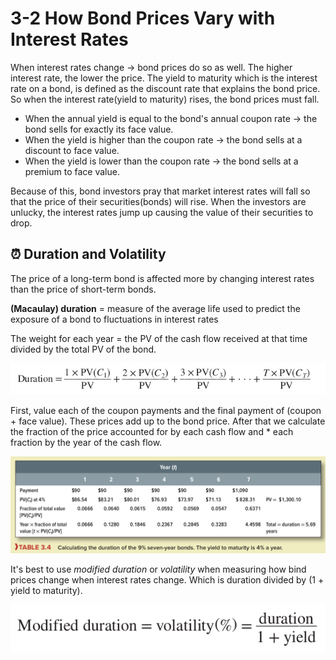 # 3-2 How Bond Prices Vary with Interest Rates
When interest rates change -> bond prices do so as well. The higher interest rate, the lower the price. The yield to maturity which is the interest rate on a bond, is defined as the discount rate that explains the bond price. So when the interest rate(yield to maturity) rises, the bond prices must fall.

+ When the annual yield is equal to the bond's annual coupon rate -> the bond sells for exactly its face value.
+ When the yield is higher than the coupon rate -> the bond sells at a discount to face value.
+ When the yield is lower than the coupon rate -> the bond sells at a premium to face value.

Because of this, bond investors pray that market interest rates will fall so that the price of their securities(bonds) will rise. When the investors are unlucky, the interest rates jump up causing the value of their securities to drop.


## ⏰ Duration and Volatility
The price of a long-term bond is affected more by changing interest rates than the price of short-term bonds. 

**(Macaulay) duration** = measure of the average life used to predict the exposure of a bond to fluctuations in interest rates

The weight for each year = the PV of the cash flow received at that time divided by the total PV of the bond.

![duration](../img/duration.png)

First, value each of the coupon payments and the final payment of (coupon + face value). These prices add up to the bond price. After that we calculate the fraction of the price accounted for by each cash flow and $*$ each fraction by the year of the cash flow.

![duration_bond](../img/duration_bond.png)

It's best to use *modified duration* or *volatility* when measuring how bind prices change when interest rates change. Which is duration divided by (1 + yield to maturity).

![volatility](../img/volatility.png)